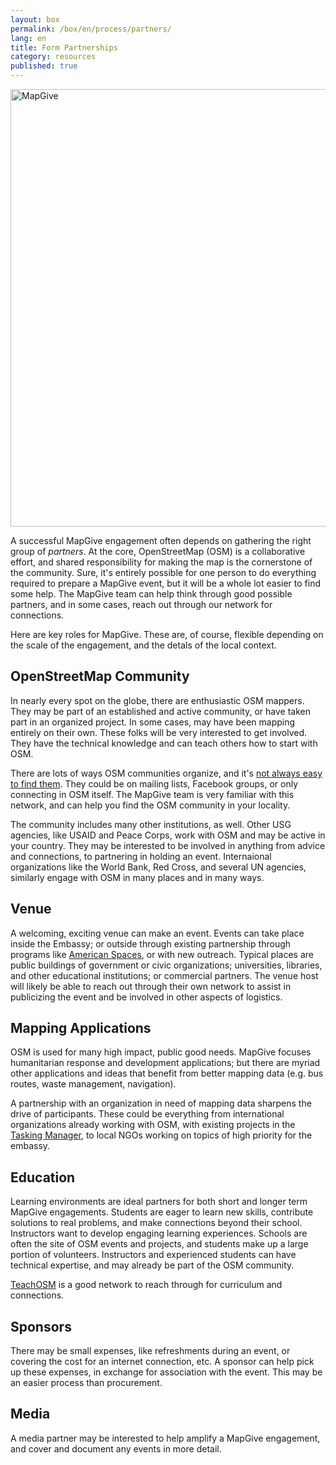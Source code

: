 ```yaml
---
layout: box
permalink: /box/en/process/partners/
lang: en
title: Form Partnerships
category: resources
published: true
---
```


<img src="{{site.baseurl}}/assets/img/lahore-partnerships.jpg" alt="MapGive" width="700px">

A successful MapGive engagement often depends on gathering the right group of _partners_. At the core, OpenStreetMap (OSM) is a collaborative effort, and shared responsibility for making the map is the cornerstone of the community. Sure, it's entirely possible for one person to do everything required to prepare a MapGive event, but it will be a whole lot easier to find some help. The MapGive team can help think through good possible partners, and in some cases, reach out through our network for connections.

Here are key roles for MapGive. These are, of course, flexible depending on the scale of the engagement, and the detals of the local context.

## OpenStreetMap Community

In nearly every spot on the globe, there are enthusiastic OSM mappers. They may be part of an established and active community, or have taken part in an organized project. In some cases, may have been mapping entirely on their own. These folks will be very interested to get involved. They have the technical knowledge and can teach others how to start with OSM. 

There are lots of ways OSM communities organize, and it's [not always easy to find them](http://www.openstreetmap.org/user/mikelmaron/diary/18630). They could be on mailing lists, Facebook groups, or only connecting in OSM itself. The MapGive team is very familiar with this network, and can help you find the OSM community in your locality.

The community includes many other institutions, as well. Other USG agencies, like USAID and Peace Corps, work with OSM and may be active in your country. They may be interested to be involved in anything from advice and connections, to partnering in holding an event. Internaional organizations like the World Bank, Red Cross, and several UN agencies, similarly engage with OSM in many places and in many ways.

## Venue

A welcoming, exciting venue can make an event. Events can take place inside the Embassy; or outside through existing partnership through programs like [American Spaces](https://americanspaces.state.gov/home/), or with new outreach. Typical places are public buildings of government or civic organizations; universities, libraries, and other educational institutions; or commercial partners. The venue host will likely be able to reach out through their own network to assist in publicizing the event and be involved in other aspects of logistics.

## Mapping Applications

OSM is used for many high impact, public good needs. MapGive focuses humanitarian response and development applications; but there are myriad other applications and ideas that benefit from better mapping data (e.g. bus routes, waste management, navigation).

A partnership with an organization in need of mapping data sharpens the drive of participants. These could be everything from international organizations already working with OSM, with existing projects in the [Tasking Manager]({{site.baseurl}}/learn-to-map/#step-3), to local NGOs working on topics of high priority for the embassy.

## Education

Learning environments are ideal partners for both short and longer term MapGive engagements. Students are eager to learn new skills, contribute solutions to real problems, and make connections beyond their school. Instructors want to develop engaging learning experiences. Schools are often the site of OSM events and projects, and students make up a large portion of volunteers. Instructors and experienced students can have technical expertise, and may already be part of the OSM community.

[TeachOSM](http://teachosm.org/) is a good network to reach through for curriculum and connections.

## Sponsors

There may be small expenses, like refreshments during an event, or covering the cost for an internet connection, etc. A sponsor can help pick up these expenses, in exchange for association with the event. This may be an easier process than procurement. 

## Media

A media partner may be interested to help amplify a MapGive engagement, and cover and document any events in more detail.
